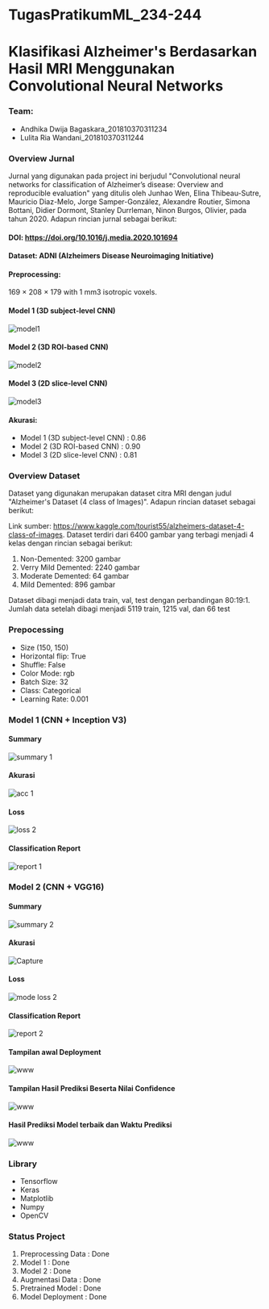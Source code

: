 # TugasPratikumML_234-244
# Klasifikasi Alzheimer's Berdasarkan Hasil MRI Menggunakan Convolutional Neural Networks

### Team:
+ Andhika Dwija Bagaskara_201810370311234
+ Lulita Ria Wandani_201810370311244
    
### Overview Jurnal
Jurnal yang digunakan pada project ini berjudul "Convolutional neural networks for classification of Alzheimer’s disease: Overview and reproducible evaluation" yang ditulis oleh Junhao Wen, Elina Thibeau-Sutre, Mauricio Diaz-Melo, Jorge Samper-González, Alexandre Routier, Simona Bottani, Didier Dormont, Stanley Durrleman, Ninon Burgos, Olivier, pada tahun 2020. Adapun rincian jurnal sebagai berikut:
#### DOI: https://doi.org/10.1016/j.media.2020.101694
#### Dataset: ADNI (Alzheimers Disease Neuroimaging Initiative)
#### Preprocessing:
169 × 208 × 179 with 1 mm3 isotropic voxels.
#### Model 1 (3D subject-level CNN)

![model1](https://user-images.githubusercontent.com/49244704/145960549-fef94a6d-f0a4-4097-8eaf-2a9d569aa70b.PNG)

#### Model 2 (3D ROI-based CNN)

![model2](https://user-images.githubusercontent.com/49244704/145960690-acf360a1-7043-4994-a7cc-b772a9ddc166.PNG)

#### Model 3 (2D slice-level CNN)

![model3](https://user-images.githubusercontent.com/49244704/145960798-e245592e-7f7b-434b-9842-2269574f1930.PNG)

#### Akurasi:
+ Model 1 (3D subject-level CNN) : 0.86
+ Model 2 (3D ROI-based CNN) : 0.90
+ Model 3 (2D slice-level CNN) : 0.81

### Overview Dataset
Dataset yang digunakan merupakan dataset citra MRI dengan judul "Alzheimer's Dataset (4 class of Images)". Adapun rincian dataset sebagai berikut:

Link sumber: https://www.kaggle.com/tourist55/alzheimers-dataset-4-class-of-images. Dataset terdiri dari 6400 gambar yang terbagi menjadi 4 kelas dengan rincian sebagai berikut:
1. Non-Demented: 3200 gambar
2. Verry Mild Demented: 2240 gambar
3. Moderate Demented: 64 gambar 
4. Mild Demented: 896 gambar


Dataset dibagi menjadi data train, val, test dengan perbandingan 80:19:1. Jumlah data setelah dibagi menjadi 5119 train, 1215 val, dan 66 test

### Prepocessing
+ Size (150, 150)
+ Horizontal flip: True
+  Shuffle: False
+  Color Mode: rgb
+  Batch Size: 32
+  Class: Categorical
+  Learning Rate: 0.001

### Model 1 (CNN + Inception V3)
#### Summary

![summary 1](https://user-images.githubusercontent.com/49244704/145957141-0f1f8d2b-50bb-496a-81ea-5ca0328980e6.PNG)

#### Akurasi

![acc 1](https://user-images.githubusercontent.com/49244704/145958043-b12d30f2-12c0-47d9-ad97-148122eea7fe.PNG)

#### Loss

![loss 2](https://user-images.githubusercontent.com/49244704/145958105-242500b6-0d31-4862-8b38-088484a47707.PNG)

#### Classification Report

![report 1](https://user-images.githubusercontent.com/49244704/145958285-3359ded9-d4f9-4c63-bc91-f794e69118d6.PNG)

### Model 2 (CNN + VGG16)
#### Summary

![summary 2](https://user-images.githubusercontent.com/49244704/145958511-2c481a75-db12-4002-b055-36989eac5f52.PNG)

#### Akurasi

![Capture](https://user-images.githubusercontent.com/49244704/145958609-7da9084b-a20e-4dc6-929a-d0888a4e8fca.PNG)

#### Loss

![mode loss 2](https://user-images.githubusercontent.com/49244704/145958665-bc38dac0-0436-4e84-b1c0-11923a83f0e7.PNG)

#### Classification Report

![report 2](https://user-images.githubusercontent.com/49244704/145958754-dad1f666-7428-4f59-bf2a-6faa6c5773e3.PNG)

#### Tampilan awal Deployment

![www](https://user-images.githubusercontent.com/49264864/147601792-a9be94f9-7ba0-4d37-9eca-a13a164a1ca5.jpg)

#### Tampilan Hasil Prediksi Beserta Nilai Confidence

![www](https://user-images.githubusercontent.com/49264864/147602001-3767a86e-0a4f-472c-a2b1-3a737c196bb9.jpg)

#### Hasil Prediksi Model terbaik dan Waktu Prediksi

![www](https://user-images.githubusercontent.com/49264864/147602137-bfc3d512-cb9a-4b96-8a2f-b804e2da8c43.jpg)

### Library
+ Tensorflow
+ Keras
+ Matplotlib
+ Numpy
+ OpenCV

### Status Project
1. Preprocessing Data : Done 
2. Model 1            : Done
3. Model 2            : Done
4. Augmentasi Data    : Done
5. Pretrained Model   : Done
6. Model Deployment   : Done
